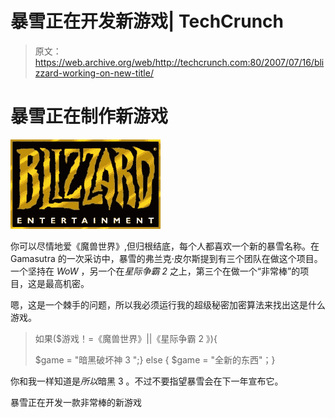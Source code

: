 # 暴雪正在开发新游戏| TechCrunch

> 原文：<https://web.archive.org/web/http://techcrunch.com:80/2007/07/16/blizzard-working-on-new-title/>

# 暴雪正在制作新游戏

![](img/71bb58943aad8c2adf570035c5766eb7.png)

你可以尽情地爱《魔兽世界》,但归根结底，每个人都喜欢一个新的暴雪名称。在 Gamasutra 的一次采访中，暴雪的弗兰克·皮尔斯提到有三个团队在做这个项目。一个坚持在 *WoW* ，另一个在*星际争霸 2* 之上，第三个在做一个“非常棒”的项目，这是最高机密。

嗯，这是一个棘手的问题，所以我必须运行我的超级秘密加密算法来找出这是什么游戏。

> 如果($游戏！=《魔兽世界》||《星际争霸 2 》){
> 
> $game = "暗黑破坏神 3 ";} else {
> $game = "全新的东西"；}

你和我一样知道是*所以*暗黑 3 。不过不要指望暴雪会在下一年宣布它。

暴雪正在开发一款非常棒的新游戏